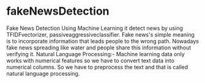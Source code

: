 # fakeNewsDetection
Fake News Detection Using Machine Learning
it detect news by using TFIDFvectorizer, passiveaggressiveclassifier. 
Fake news's simple meaning is to incorporate information that leads people to the wrong path. Nowadays fake news spreading like water and people share this information without verifying it.
Natural Language Processing:- Machine learning data only works with numerical features so we have to convert text data into numerical columns. So we have to preprocess the text and that is called natural language processing.
